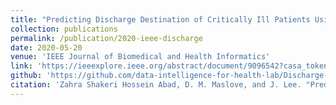 ```yaml
---
title: "Predicting Discharge Destination of Critically Ill Patients Using Machine Learning"
collection: publications
permalink: /publication/2020-ieee-discharge
date: 2020-05-20
venue: 'IEEE Journal of Biomedical and Health Informatics'
link: 'https://ieeexplore.ieee.org/abstract/document/9096542?casa_token=qfsDyXx6QycAAAAA:oXyAqkPO6iRJmB6_CdZag6e3wMlXXipTnFi8sNRhdnlZUm-T5bPr8Pd0OFAj86D-Oti1H8ZmWis'
github: 'https://github.com/data-intelligence-for-health-lab/Discharge-Prediction_eICU-CRD'
citation: 'Zahra Shakeri Hossein Abad, D. M. Maslove, and J. Lee. "Predicting Discharge Destination of Critically Ill Patients Using Machine Learning." IEEE Journal of Biomedical and Health Informatics 25.3 (2020): 827-837.'
---
```

